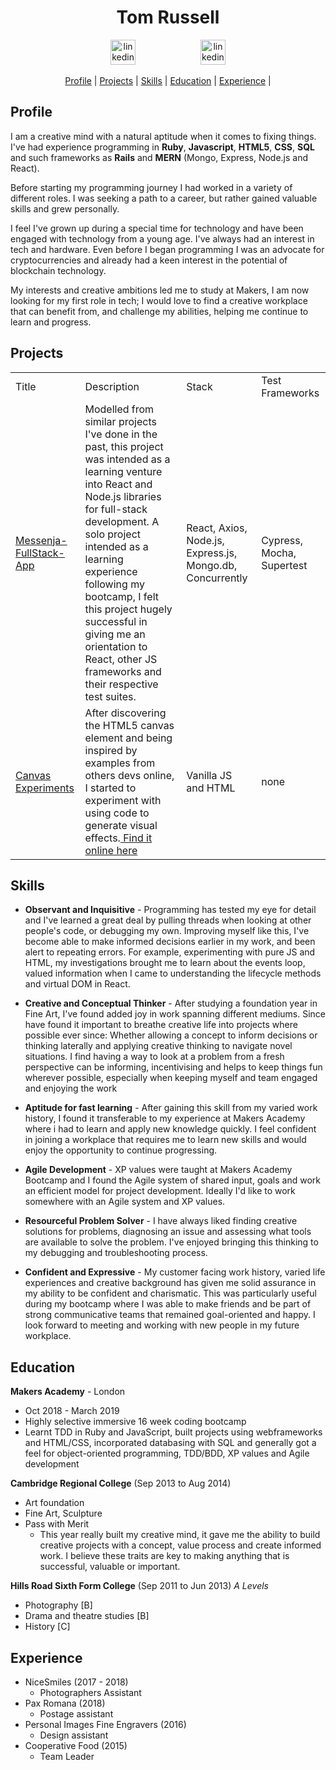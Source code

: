 


<h1 align="center"> Tom Russell </h1>
<p align="center">

<a href="https://www.linkedin.com/in/thomas-russell-5543b2188/">
<img src="https://www.iconfinder.com/data/icons/free-social-icons/67/linkedin_circle_color-512.png" alt="linkedin" hspace="50" height="40" width="40"></a>
<a href="mailto:tr115251@hotmail.co.uk">
<img src="https://img.icons8.com/metro/420/email.png" alt="linkedin" hspace="50" height="40" width="40"></a>
<!-- <a href="https://www.google.com"> -->
<!-- <img src="https://upload.wikimedia.org/wikipedia/commons/thumb/d/d9/Icon-round-Question_mark.svg/1024px-Icon-round-Question_mark.svg.png" alt="link" hspace="50" height="40" width="40"></a> -->
</p> 
<div align="center"> 
  
[Profile](#profile) | 
[Projects](#projects) | 
[Skills](#skills) | 
[Education](#education) | 
[Experience](#experience) |

</div>

<a name="profile"></a>

## Profile
I am a creative mind with a natural aptitude when it comes to fixing things.
I've had experience programming in **Ruby**, **Javascript**, **HTML5**, **CSS**, **SQL** and such frameworks as **Rails** and **MERN** (Mongo, Express, Node.js and React).

Before starting my programming journey I had worked in a variety of different roles. I was seeking a path to a career, but rather gained valuable skills and grew personally.

I feel I've grown up during a special time for technology and have been engaged with technology from a young age. I've always had an interest in tech and hardware. Even before I began programming I was an advocate for cryptocurrencies and already had a keen interest in the potential of blockchain technology. 

My interests and creative ambitions led me to study at Makers, I am now looking for my first role in tech; I would love to find a creative workplace that can benefit from, and challenge my abilities, helping me continue to learn and progress.

<a name="projects"></a>
## Projects
<table style="width:100%"> 
  <tr>
  <td> Title </td>
  <td> Description </td>  
  <td> Stack  </td>
  <td> Test Frameworks  </td>
</tr>  
<tr>  
  <td><a href='https://github.com/tomlovesgithub/Messenja-fullstack-app'>Messenja-FullStack-App</a> </td>
  <td>Modelled from similar projects I've done in the past, this project was intended as a learning venture into React and Node.js libraries for full-stack development. A solo project intended as a learning experience following my bootcamp, I felt this project hugely successful in giving me an orientation to React, other JS frameworks and their respective test suites.</td>  
  <td> React, Axios, Node.js, Express.js, Mongo.db, Concurrently </td> 
  <td>Cypress, Mocha, Supertest</td>  
</tr>  
  <td><a href='https://github.com/tomlovesgithub/canvas-experiments'>Canvas Experiments</a></td>
  <td> After discovering the HTML5 canvas element and being inspired by examples from others devs online, I started to experiment with using code to generate visual effects.<a href='http://canvas-experiments.surge.sh'> Find it online here</a></td>  
  <td> Vanilla JS and HTML </td> 
  <td> none </td>  
</tr>  
</table>

<a name="skills"></a>
## Skills

* **Observant and Inquisitive** - Programming has tested my eye for detail and I've learned a great deal by pulling threads when looking at other people's code, or debugging my own. Improving myself like this, I've become able to make informed decisions earlier in my work, and been alert to repeating errors. For example, experimenting with pure JS and HTML, my investigations brought me to learn about the events loop, valued information when I came to understanding the lifecycle methods and virtual DOM in React.

* **Creative and Conceptual Thinker** - After studying a foundation year in Fine Art, I've found added joy in work spanning different mediums. Since have found it important to breathe creative life into projects where possible ever since: Whether allowing a concept to inform decisions or thinking laterally and applying creative thinking to navigate novel situations. I find having a way to look at a problem from a fresh perspective can be informing, incentivising and helps to keep things fun wherever possible, especially when keeping myself and team engaged and enjoying the work

* **Aptitude for fast learning** - 
After gaining this skill from my varied work history, I found it transferable to my experience at Makers Academy where i had to learn and apply new knowledge quickly. 
I feel confident in joining a workplace that requires me to learn new skills and would enjoy the opportunity to continue progressing.

* **Agile Development** - XP values were taught at Makers Academy Bootcamp and I found the Agile system of shared input, goals and work an efficient model for project development. Ideally I'd like to work somewhere with an Agile system and XP values.

* **Resourceful Problem Solver** -  I have always liked finding creative solutions for problems, diagnosing an issue and assessing what tools are available to solve the problem. I've enjoyed bringing this thinking to my debugging and troubleshooting process. 

* **Confident and Expressive** - My customer facing work history, varied life experiences and creative background has given me solid assurance in my ability to be confident and charismatic. This was particularly useful during my bootcamp where I was able to make friends and be part of strong communicative teams that remained goal-oriented and happy. I look forward to meeting and working with new people in my future workplace. 

<a name="education"></a>
## Education

 **Makers Academy** - London
  * Oct 2018 - March 2019
  * Highly selective immersive 16 week coding bootcamp
  * Learnt TDD in Ruby and JavaScript, built projects using webframeworks and HTML/CSS, incorporated databasing with SQL and generally got a feel for object-oriented programming, TDD/BDD, XP values and Agile development

 **Cambridge Regional College** (Sep 2013 to Aug 2014)
  * Art foundation
  * Fine Art, Sculpture
  * Pass with Merit
    * This year really built my creative mind, it gave me the ability to build creative projects with a concept, value process and create informed work. I believe these traits are key to making anything that is successful, valuable or important.

**Hills Road Sixth Form College** (Sep 2011 to Jun 2013) 
*A Levels*
  - Photography [B] 
  - Drama and theatre studies [B] 
  - History [C]
 
<a name="experience"></a>
## Experience
- NiceSmiles (2017 - 2018)
  - Photographers Assistant
- Pax Romana (2018)	
  - Postage assistant
- Personal Images Fine Engravers (2016)	
  - Design assistant
- Cooperative Food (2015)
  - Team Leader
